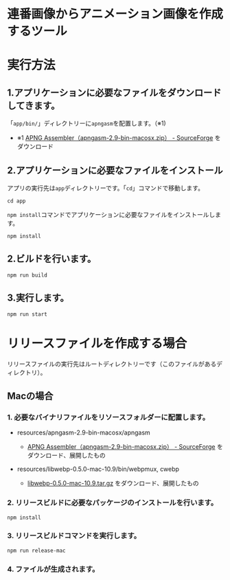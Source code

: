 # 連番画像からアニメーション画像を作成するツール

# 実行方法

## 1.アプリケーションに必要なファイルをダウンロードしてきます。

「`app/bin/`」ディレクトリーに`apngasm`を配置します。（※1)


- ※1 [APNG Assembler（apngasm-2.9-bin-macosx.zip） - SourceForge](https://sourceforge.net/projects/apngasm/files/2.9/) をダウンロード


## 2.アプリケーションに必要なファイルをインストール

アプリの実行先は`app`ディレクトリーです。「`cd`」コマンドで移動します。

```
cd app
```

`npm install`コマンドでアプリケーションに必要なファイルをインストールします。
```
npm install
```

## 2.ビルドを行います。

```
npm run build
```

## 3.実行します。

```
npm run start
```

# リリースファイルを作成する場合


リリースファイルの実行先はルートディレクトリーです（このファイルがあるディレクトリ）。

## Macの場合

### 1. 必要なバイナリファイルをリソースフォルダーに配置します。

- resources/apngasm-2.9-bin-macosx/apngasm 
    - [APNG Assembler（apngasm-2.9-bin-macosx.zip） - SourceForge](https://sourceforge.net/projects/apngasm/files/2.9/) をダウンロード、展開したもの

- resources/libwebp-0.5.0-mac-10.9/bin/webpmux, cwebp 
    - [libwebp-0.5.0-mac-10.9.tar.gz](https://storage.googleapis.com/downloads.webmproject.org/releases/webp/index.html) をダウンロード、展開したもの

### 2. リリースビルドに必要なパッケージのインストールを行います。

```
npm install
```

### 3. リリースビルドコマンドを実行します。

```
npm run release-mac
```
 
### 4. ファイルが生成されます。